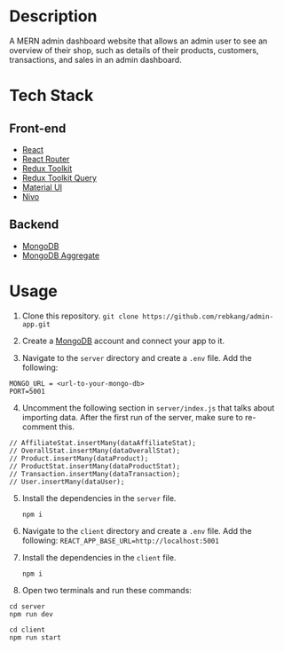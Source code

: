 # Description

A MERN admin dashboard website that allows an admin user to see an overview of their shop, such as details of their products, customers, transactions, and sales in an admin dashboard.

# Tech Stack

## Front-end

- [React](https://react.dev/)
- [React Router](https://reactrouter.com/en/v6.3.0/getting-started/installation)
- [Redux Toolkit](https://redux-toolkit.js.org/introduction/getting-started)
- [Redux Toolkit Query](https://redux-toolkit.js.org/rtk-query/overview)
- [Material UI](https://mui.com/material-ui/getting-started/installation/)
- [Nivo](https://nivo.rocks/)

## Backend

- [MongoDB](https://www.mongodb.com/)
- [MongoDB Aggregate](https://www.mongodb.com/docs/manual/reference/operator/aggregation-pipeline/)

# Usage

1. Clone this repository.
   `git clone https://github.com/rebkang/admin-app.git`

2. Create a [MongoDB](https://www.mongodb.com/) account and connect your app to it.

3. Navigate to the `server` directory and create a `.env` file. Add the following:

```
MONGO_URL = <url-to-your-mongo-db>
PORT=5001
```

4. Uncomment the following section in `server/index.js` that talks about importing data. After the first run of the server, make sure to re-comment this.

```
// AffiliateStat.insertMany(dataAffiliateStat);
// OverallStat.insertMany(dataOverallStat);
// Product.insertMany(dataProduct);
// ProductStat.insertMany(dataProductStat);
// Transaction.insertMany(dataTransaction);
// User.insertMany(dataUser);
```

5. Install the dependencies in the `server` file.

   ```
   npm i
   ```

6. Navigate to the `client` directory and create a `.env` file. Add the following:
   `REACT_APP_BASE_URL=http://localhost:5001`

7. Install the dependencies in the `client` file.

   ```
   npm i
   ```

8. Open two terminals and run these commands:

```
cd server
npm run dev
```

```
cd client
npm run start
```
